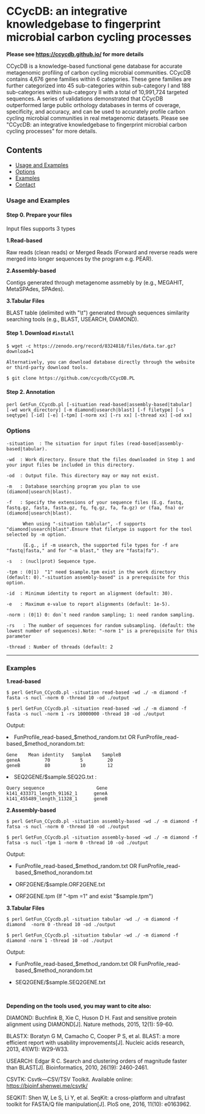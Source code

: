 # CCycDB: an integrative knowledgebase to fingerprint microbial carbon cycling processes
<!-- button -->

**Please see https://ccycdb.github.io/ for more details**

CCycDB is a knowledge-based functional gene database for accurate metagenomic profiling of carbon cycling microbial communities. CCycDB contains 4,676 gene families within 6 categories. These gene families are further categorized into 45 sub-categories within sub-category I and 188 sub-categories within sub-category II with a total of 10,991,724 targeted sequences. A series of validations demonstrated that CCycDB outperformed large public orthology databases in terms of coverage, specificity, and accuracy, and can be used to accurately profile carbon cycling microbial communities in real metagenomic datasets.
Please see "CCycDB: an integrative knowledgebase to fingerprint microbial carbon cycling processes" for more details.

## Contents

- [Usage and Examples](#usage-and-examples)
- [Options](#options)
- [Examples](#examples)
- [Contact](#contact)

### Usage and Examples

#### Step 0. Prepare your files 

Input files supports 3 types

**1.Read-based**

Raw reads (clean reads) or Merged Reads (Forward and reverse reads were merged into longer sequences by the program e.g. PEAR).

**2.Assembly-based**

Contigs generated through metagenome assmebly by (e.g., MEGAHIT, MetaSPAdes, SPAdes).

**3.Tabular Files**

BLAST table (delimited with "\t") generated through sequences similarity searching tools (e.g., BLAST, USEARCH, DIAMOND).


#### Step 1. Download `#install`
```
$ wget -c https://zenodo.org/record/8324818/files/data.tar.gz?download=1

Alternatively, you can download database directly through the website or third-party download tools.

$ git clone https://github.com/ccycdb/CCycDB.PL
```


#### Step 2. Annotation

```
perl GetFun_CCycdb.pl [-situation read-based|assembly-based|tabular] [-wd work_directory] [-m diamond|usearch|blast] [-f filetype] [-s seqtype] [-id] [-e] [-tpm] [-norm xx] [-rs xx] [-thread xx] [-od xx]
```

### Options
```
-situation  : The situation for input files (read-based|assembly-based|tabular).

-wd  : Work directory. Ensure that the files downloaded in Step 1 and your input files be included in this directory.

-od  : Output file. This directory may or may not exist.

-m   : Database searching program you plan to use (diamond|usearch|blast).

-f   : Specify the extensions of your sequence files (E.g. fastq, fastq.gz, fasta, fasta.gz, fq, fq.gz, fa, fa.gz) or (faa, fna) or (diamond|usearch|blast).
     
      When using "-situation tablular", -f supports "diamond|usearch|blast".Ensure that filetype is support for the tool selected by -m option.
      
      (E.g., if -m usearch, the supported file types for -f are "fastq|fasta," and for "-m blast," they are "fasta|fa").
   
-s   : (nucl|prot) Sequence type.

-tpm : (0|1)  "1" need $sample.tpm exist in the work directory (default: 0)."-situation assembly-based" is a prerequisite for this option.

-id  : Minimum identity to report an alignment (default: 30).

-e   : Maximum e-value to report alignments (default: 1e-5).

-norm : (0|1) 0: don`t need random sampling; 1: need random sampling.

-rs   : The number of sequences for random subsampling. (default: the lowest number of sequences).Note: "-norm 1" is a prerequisite for this parameter

-thread : Number of threads (default: 2
```

---
### Examples

**1.read-based**
```
$ perl GetFun_CCycdb.pl -situation read-based -wd ./ -m diamond -f fasta -s nucl -norm 0 -thread 10 -od ./output

$ perl GetFun_CCycdb.pl -situation read-based -wd ./ -m diamond -f fasta -s nucl -norm 1 -rs 10000000 -thread 10 -od ./output

```
<p> Output:</p>

<li>FunProfile_read-based_$method_random.txt  OR  FunProfile_read-based_$method_norandom.txt:</li>

```
Gene    Mean identity   SampleA    SampleB
geneA         70           5         20
geneB         80           10        12
```

<li>SEQ2GENE/$sample.SEQ2G.txt :</li>

```
Query sequence                   Gene
k141_433371_length_91162_1      geneA
k141_455489_length_11328_1      geneB
```

**2.Assembly-based**

```
$ perl GetFun_CCycdb.pl -situation assembly-based -wd ./ -m diamond -f fatsa -s nucl -norm 0 -thread 10 -od ./output

$ perl GetFun_CCycdb.pl -situation assembly-based -wd ./ -m diamond -f fatsa -s nucl -tpm 1 -norm 0 -thread 10 -od ./output
```

<p>Output:</p>

- FunProfile_read-based_$method_random.txt OR FunProfile_read-based_$method_norandom.txt

- ORF2GENE/$sample.ORF2GENE.txt

- ORF2GENE.tpm (If "-tpm =1" and exist "$sample.tpm")


**3.Tabular Files**

```
$ perl GetFun_CCycdb.pl -situation tabular -wd ./ -m diamond -f diamond  -norm 0 -thread 10 -od ./output

$ perl GetFun_CCycdb.pl -situation tabular -wd ./ -m diamond -f diamond -norm 1 -thread 10 -od ./output
```

<p>Output:</b>

- FunProfile_read-based_$method_random.txt OR FunProfile_read-based_$method_norandom.txt

- SEQ2GENE/$sample.SEQ2GENE.txt
<br>

 
<p><b>Depending on the tools used, you may want to cite also:</b></p>

DIAMOND: Buchfink B, Xie C, Huson D H. Fast and sensitive protein alignment using DIAMOND[J]. Nature methods, 2015, 12(1): 59-60.

BLASTX: Boratyn G M, Camacho C, Cooper P S, et al. BLAST: a more efficient report with usability improvements[J]. Nucleic acids research, 2013, 41(W1): W29-W33.

USEARCH: Edgar R C. Search and clustering orders of magnitude faster than BLAST[J]. Bioinformatics, 2010, 26(19): 2460-2461.

CSVTK: Csvtk—CSV/TSV Toolkit. Available online: https://bioinf.shenwei.me/csvtk/

SEQKIT: Shen W, Le S, Li Y, et al. SeqKit: a cross-platform and ultrafast toolkit for FASTA/Q file manipulation[J]. PloS one, 2016, 11(10): e0163962.
